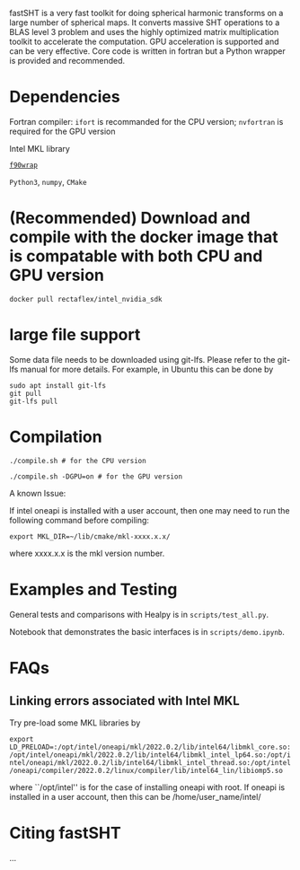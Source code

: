 fastSHT is a very fast toolkit for doing spherical harmonic transforms on a large number of spherical maps. It converts massive SHT operations to a BLAS level 3 problem and uses the highly optimized matrix multiplication toolkit to accelerate the computation. GPU acceleration is supported and can be very effective. Core code is written in fortran but a Python wrapper is provided and recommended.


# Dependencies

Fortran compiler: `ifort` is recommanded for the CPU version; `nvfortran` is required for the GPU version

Intel MKL library

[`f90wrap`](https://github.com/jameskermode/f90wrap)

`Python3`, `numpy`, `CMake`


# (Recommended) Download and compile with the docker image that is compatable with both CPU and GPU version

```
docker pull rectaflex/intel_nvidia_sdk
```

# large file support
Some data file needs to be downloaded using git-lfs. Please refer to the git-lfs manual for more details. For example, in Ubuntu this can be done by
```
sudo apt install git-lfs
git pull
git-lfs pull
```

# Compilation

```
./compile.sh # for the CPU version
```

```
./compile.sh -DGPU=on # for the GPU version
```

A known Issue:

If intel oneapi is installed with a user account, then one may need to run the following command before compiling:
```
export MKL_DIR=~/lib/cmake/mkl-xxxx.x.x/
```
where xxxx.x.x is the mkl version number.

# Examples and Testing
General tests and comparisons with Healpy is in `scripts/test_all.py`.

Notebook that demonstrates the basic interfaces is in  `scripts/demo.ipynb`.

# FAQs

## Linking errors associated with Intel MKL

Try pre-load some MKL libraries by

`export LD_PRELOAD=:/opt/intel/oneapi/mkl/2022.0.2/lib/intel64/libmkl_core.so:/opt/intel/oneapi/mkl/2022.0.2/lib/intel64/libmkl_intel_lp64.so:/opt/intel/oneapi/mkl/2022.0.2/lib/intel64/libmkl_intel_thread.so:/opt/intel/oneapi/compiler/2022.0.2/linux/compiler/lib/intel64_lin/libiomp5.so`

where ``/opt/intel'' is for the case of installing oneapi with root. If oneapi is installed in a user account, then this can be /home/user_name/intel/

# Citing fastSHT

...
